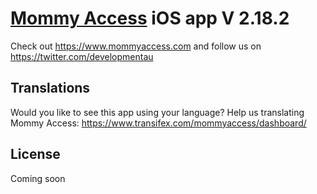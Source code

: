 # [Mommy Access](https://www.mommyaccess.com)  iOS app V 2.18.2


Check out https://www.mommyaccess.com and follow us on https://twitter.com/developmentau

## Translations
Would you like to see this app using your language? Help us translating Mommy Access: https://www.transifex.com/mommyaccess/dashboard/

## License
Coming soon
